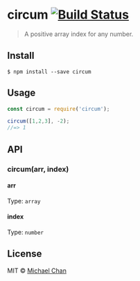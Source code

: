 # circum [![Build Status](https://travis-ci.org/chantastic/circum.svg?branch=master)](https://travis-ci.org/chantastic/circum)

> A positive array index for any number.


## Install

```
$ npm install --save circum
```


## Usage

```js
const circum = require('circum');

circum([1,2,3], -2);
//=> 1
```


## API

### circum(arr, index)

#### arr

Type: `array`

#### index

Type: `number`


## License

MIT © [Michael Chan](http://chantastic.org)

